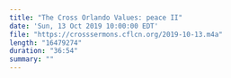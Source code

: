 ```yaml
---
title: "The Cross Orlando Values: peace II"
date: 'Sun, 13 Oct 2019 10:00:00 EDT'
file: "https://crosssermons.cflcn.org/2019-10-13.m4a"
length: "16479274"
duration: "36:54"
summary: ""
---
```

